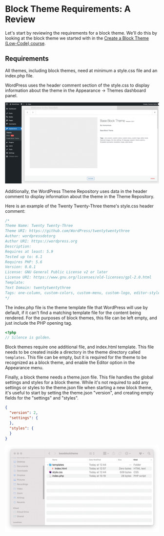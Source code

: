 # Block Theme Requirements: A Review

Let's start by reviewing the requirements for a block theme. We'll do this by looking at the block theme we started with in the [Create a Block Theme (Low-Code) course](https://learn.wordpress.org/create-a-block-theme/).

## Requirements

All themes, including block themes, need at minimum a style.css file and an index.php file. 

WordPress uses the header comment section of the style.css to display information about the theme in the Appearance -> Themes dashboard panel. 

![Theme Information](/images/module-01/base-block-theme-01.png)

Additionally, the WordPress Theme Repository uses data in the header comment to display information about the theme in the Theme Repository.

Here is an example of the Twenty Twenty-Three theme's style.css header comment:

```css
/*
Theme Name: Twenty Twenty-Three
Theme URI: https://github.com/WordPress/twentytwentythree
Author: wordpressdotorg
Author URI: https://wordpress.org
Description:
Requires at least: 5.9
Tested up to: 6.1
Requires PHP: 5.6
Version: 0.0.1
License: GNU General Public License v2 or later
License URI: https://www.gnu.org/licenses/old-licenses/gpl-2.0.html
Template:
Text Domain: twentytwentythree
Tags: one-column, custom-colors, custom-menu, custom-logo, editor-style, featured-images, full-site-editing, rtl-language-support, theme-options, threaded-comments, translation-ready, wide-blocks
*/
```

The index.php file is the theme template file that WordPress will use by default, if it can't find a matching template file for the content being rendered. For the purposes of block themes, this file can be left empty, and just include the PHP opening tag.

```php
<?php
// Silence is golden.
```

Block themes require one additional file, and index.html template. This file needs to be created inside a directory in the theme directory called `templates`. This file can be empty, but it is required for the theme to be recognized as a block theme, and enable the Editor option in the Appearance menu.

Finally, a block theme needs a theme.json file. This file handles the global settings and styles for a block theme. While it's not required to add any settings or styles to the theme.json file when starting a new block theme, it's useful to start by setting the theme.json "version", and creating empty fields for the "settings" and "styles".

```json
{
  "version": 2,
  "settings": {
  },
  "styles": {
  }
}
```

![Minimum Theme Requirements](/images/module-01/directory-structure.png)